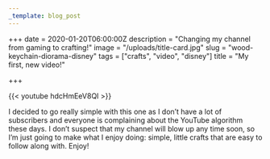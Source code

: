 ```yaml
---
_template: blog_post
---
```


+++
date = 2020-01-20T06:00:00Z
description = "Changing my channel from gaming to crafting!"
image = "/uploads/title-card.jpg"
slug = "wood-keychain-diorama-disney"
tags = ["crafts", "video", "disney"]
title = "My first, new video!"

+++

{{< youtube hdcHmEeV8QI >}}

I decided to go really simple with this one as I don’t have a lot of subscribers and everyone is complaining about the YouTube algorithm these days. I don’t suspect that my channel will blow up any time soon, so I’m just going to make what I enjoy doing: simple, little crafts that are easy to follow along with. Enjoy!
